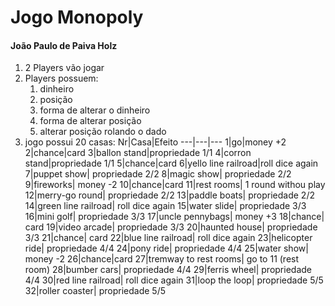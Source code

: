 # Jogo Monopoly
#### João Paulo de Paiva Holz
1. 2 Players vão jogar
1. Players possuem:
    1. dinheiro
    2. posição
    3. forma de alterar o dinheiro
    4. forma de alterar posição
    5. alterar posição rolando o dado
1. jogo possui 20 casas:
    Nr|Casa|Efeito
    ---|---|---
    1|go|money +2
    2|chance|card
    3|ballon stand|propriedade 1/1
    4|corron stand|propriedade 1/1
    5|chance|card
    6|yello line railroad|roll dice again
    7|puppet show| propriedade 2/2
    8|magic show| propriedade 2/2
    9|fireworks| money -2
    10|chance|card
    11|rest rooms| 1 round withou play
    12|merry-go round| propriedade 2/2
    13|paddle boats| propriedade 2/2
    14|green line railroad| roll dice again
    15|water slide| propriedade 3/3
    16|mini golf| propriedade 3/3
    17|uncle pennybags| money +3
    18|chance| card
    19|video arcade| propriedade 3/3
    20|haunted house| propriedade 3/3
    21|chance| card
    22|blue line railroad| roll dice again
    23|helicopter ride| propriedade 4/4
    24|pony ride| propriedade 4/4
    25|water show| money -2
    26|chance|card
    27|tremway to rest rooms| go to 11 (rest room)
    28|bumber cars| propriedade 4/4
    29|ferris wheel| propriedade 4/4
    30|red line railroad| roll dice again
    31|loop the loop| propriedade 5/5
    32|roller coaster| propriedade 5/5
